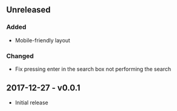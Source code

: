 ## Unreleased
### Added
- Mobile-friendly layout
### Changed
- Fix pressing enter in the search box not performing the search

## 2017-12-27 - v0.0.1
- Initial release